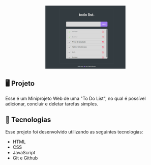 <p align="center">
    <img src="./img/preview.png" alt="Prévia do projeto" width="50%">
</p>

## 🖥️ Projeto
Esse é um Miniprojeto Web de uma "To Do List", no qual é possível adicionar, concluir e deletar tarefas simples. 

## 🚀 Tecnologias
Esse projeto foi desenvolvido utilizando as seguintes tecnologias:

- HTML
- CSS
- JavaScript
- Git e Github

